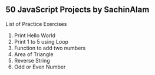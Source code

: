 
## 50 JavaScript Projects by SachinAlam

List of Practice Exercises

1. Print Hello World
2. Print 1 to 5 using Loop
3. Function to add two numbers
4. Area of Triangle
5. Reverse String
6. Odd or Even Number